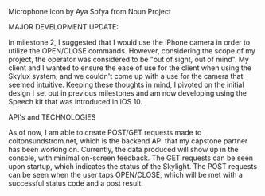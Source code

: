 
Microphone Icon by Aya Sofya from Noun Project

MAJOR DEVELOPMENT UPDATE:

In milestone 2, I suggested that I would use the iPhone camera in order to utilize the OPEN/CLOSE commands.
However, considering the scope of my project, the operator was considered to be "out of sight, out of mind".
My client and I wanted to ensure the ease of use for the client when using the Skylux system, and we couldn't come up with a use for the camera that seemed intuitive.
Keeping these thoughts in mind, I pivoted on the initial design I set out in previous milestones and am now developing using the Speech kit that was introduced in iOS 10.


API's and TECHNOLOGIES

As of now, I am able to create POST/GET requests made to coltonsundstrom.net, which is the backend API that my capstone partner has been working on.
Currently, the data produced will show up in the console, with minimal on-screen feedback.
The GET requests can be seen upon startup, which indicates the status of the Skylight.
The POST requests can be seen when the user taps OPEN/CLOSE, which will be met with a successful status code and a post result.
